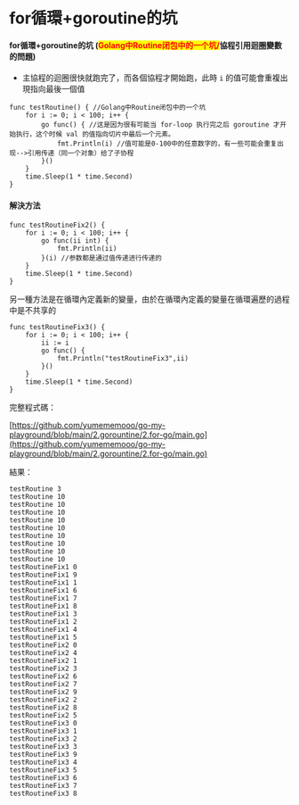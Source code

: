 # for循環+goroutine的坑

#### for循環+goroutine的坑 (<mark style="color:red;">Golang中Routine闭包中的一个坑/</mark>協程引用迴圈變數的問題)

* 主協程的迴圈很快就跑完了，而各個協程才開始跑，此時 `i` 的值可能會重複出現指向最後一個值

```
func testRoutine() { //Golang中Routine闭包中的一个坑
	for i := 0; i < 100; i++ {
		go func() { //这是因为很有可能当 for-loop 执行完之后 goroutine 才开始执行，这个时候 val 的值指向切片中最后一个元素。
			fmt.Println(i) //值可能是0-100中的任意数字的，有一些可能会重复出现-->引用传递（同一个对象）给了子协程
		}()
	}
	time.Sleep(1 * time.Second)
}
```



#### 解決方法

```
func testRoutineFix2() {
	for i := 0; i < 100; i++ {
		go func(ii int) {
			fmt.Println(ii)
		}(i) //参数都是通过值传递进行传递的
	}
	time.Sleep(1 * time.Second)
}
```

另一種方法是在循環內定義新的變量，由於在循環內定義的變量在循環遍歷的過程中是不共享的

```
func testRoutineFix3() {
	for i := 0; i < 100; i++ {
		ii := i
		go func() {
			fmt.Println("testRoutineFix3",ii)
		}()
	}
	time.Sleep(1 * time.Second)
}

```



完整程式碼：

[https://github.com/yumememooo/go-my-playground/blob/main/2.gorountine/2.for-go/main.go](https://github.com/yumememooo/go-my-playground/blob/main/2.gorountine/2.for-go/main.go)

結果：

```
testRoutine 3
testRoutine 10
testRoutine 10
testRoutine 10
testRoutine 10
testRoutine 10
testRoutine 10
testRoutine 10
testRoutine 10
testRoutine 10
testRoutineFix1 0
testRoutineFix1 9
testRoutineFix1 1
testRoutineFix1 6
testRoutineFix1 7
testRoutineFix1 8
testRoutineFix1 3
testRoutineFix1 2
testRoutineFix1 4
testRoutineFix1 5
testRoutineFix2 0
testRoutineFix2 4
testRoutineFix2 1
testRoutineFix2 3
testRoutineFix2 6
testRoutineFix2 7
testRoutineFix2 9
testRoutineFix2 2
testRoutineFix2 8
testRoutineFix2 5
testRoutineFix3 0
testRoutineFix3 1
testRoutineFix3 2
testRoutineFix3 3
testRoutineFix3 9
testRoutineFix3 4
testRoutineFix3 5
testRoutineFix3 6
testRoutineFix3 7
testRoutineFix3 8
```



